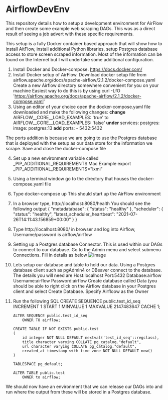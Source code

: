 # AirflowDevEnv
This repository details how to setup a development environment for AirFlow and then create some example web scraping DAGs.  This was as a direct result of seeing a job advert with these specific requirements.

This setup is a fully Docker container based approach that will show how to install AitFlow, install additional Python libraries, setup Postgres database access to store screen scraped information. Most of the information can be found on the Internet but I will undertake some additional configuration.

1. Install Docker and Docker-compose. https://docs.docker.com/
2. Install Docker setup of AirFlow. Download docker setup file from airflow.apache.org/docs/apache-airflow/2.1.2/docker-compose.yaml
Create a new Airflow directory somewhere convenient for you on your machine
Easiest way to do this is by using curl -LfO 'https://airflow.apache.org/docs/apache-airflow/2.1.2/docker-compose.yaml'
3. Using an editor of your choice open the docker-compose.yaml file downloaded and make the following changes:
**change** 
      AIRFLOW__CORE__LOAD_EXAMPLES: 'true' to AIRFLOW__CORE__LOAD_EXAMPLES: 'false'
      **under** 
        services:
          postgres:
            image: postgres:13 
      **add**
            ports:
              - 5432:5432
    
The ports addition is because we are going to use the Postgres database that is deployed with the setup as our data store for the information we scrape.
Save and close the docker-compose file

4. Set up a new environment variable called _PIP_ADDITIONAL_REQUIREMENTS 
Mac Example
          export _PIP_ADDITIONAL_REQUIREMENTS="lxml"
          
5. Using a terminal window go to the directory that houses the docker-compose.yaml file
6. Type docker-compose up
This should start up the AirFlow environment
7. In a browser type, http://localhost:8080/health
You should see the following output
        {
            "metadatabase": {
                "status": "healthy"
            },
            "scheduler": {
                "status": "healthy",
                "latest_scheduler_heartbeat": "2021-07-26T14:11:43.156859+00:00"
            }
        }
        
 8. Type http://localhost:8080/ in browser and log into Airflow, Username/password is airflow/airflow
 9. Setting up a Postgres database Connector. This is used within our DAGs to connect to our database. Go to the Admin menu and select submenu Connections.
Fill in details as below
![image](https://user-images.githubusercontent.com/4700433/127004494-abbfc496-ba02-4506-a905-1eefa3f050f0.png)

10. Lets setup our database and table to hold our data. Using a Postgres database client such as pgAdmin4 or DBeaver connect to the database. The details you will need are Host:localhost Port:5432 Database:airflow Username:airflow Password:airflow
Create database called Data (you should be able to right click on the Airflow database in your Postgres client and select Create Database. Specify Airfloow as the Owner
11. Run the following SQL
        CREATE SEQUENCE public.test_id_seq
            INCREMENT 1
            START 1
            MINVALUE 1
            MAXVALUE 2147483647
            CACHE 1;

        ALTER SEQUENCE public.test_id_seq
            OWNER TO airflow;
            
        CREATE TABLE IF NOT EXISTS public.test
        (
            id integer NOT NULL DEFAULT nextval('test_id_seq'::regclass),
            title character varying COLLATE pg_catalog."default",
            url character varying COLLATE pg_catalog."default",
            created_at timestamp with time zone NOT NULL DEFAULT now()
        )

        TABLESPACE pg_default;

        ALTER TABLE public.test
            OWNER to airflow;


We should now have an environment that we can release our DAGs into and run where the output from these will be stored in a Postgres database.

          
